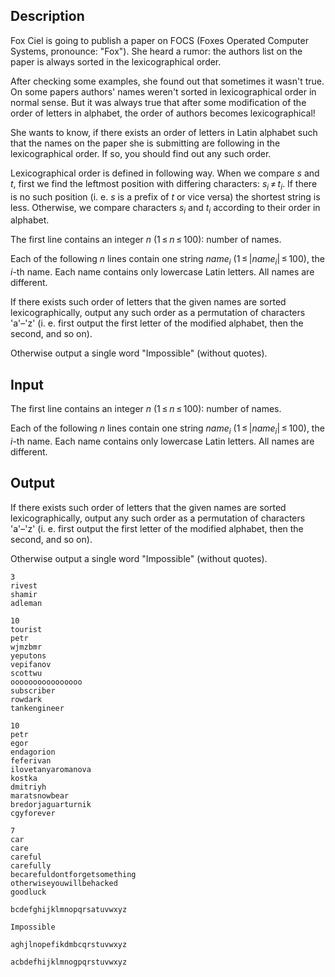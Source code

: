 ## Description

<div><p>Fox Ciel is going to publish a paper on FOCS (Foxes Operated Computer Systems, pronounce: "Fox"). She heard a rumor: the authors list on the paper is always sorted in the <span class="tex-font-style-underline">lexicographical</span> order. </p><p>After checking some examples, she found out that sometimes it wasn't true. On some papers authors' names weren't sorted in <span class="tex-font-style-underline">lexicographical</span> order in normal sense. But it was always true that after some modification of the order of letters in alphabet, the order of authors becomes <span class="tex-font-style-underline">lexicographical</span>!</p><p>She wants to know, if there exists an order of letters in Latin alphabet such that the names on the paper she is submitting are following in the <span class="tex-font-style-underline">lexicographical</span> order. If so, you should find out any such order.</p><p><span class="tex-font-style-underline">Lexicographical</span> order is defined in following way. When we compare <span class="tex-span"><i>s</i></span> and <span class="tex-span"><i>t</i></span>, first we find the leftmost position with differing characters: <span class="tex-span"><i>s</i><sub class="lower-index"><i>i</i></sub> ≠ <i>t</i><sub class="lower-index"><i>i</i></sub></span>. If there is no such position (i. e. <span class="tex-span"><i>s</i></span> is a prefix of <span class="tex-span"><i>t</i></span> or vice versa) the shortest string is less. Otherwise, we compare characters <span class="tex-span"><i>s</i><sub class="lower-index"><i>i</i></sub></span> and <span class="tex-span"><i>t</i><sub class="lower-index"><i>i</i></sub></span> according to their order in alphabet.</p></div><div class="input-specification"><p>The first line contains an integer <span class="tex-span"><i>n</i></span> (<span class="tex-span">1 ≤ <i>n</i> ≤ 100</span>): number of names.</p><p>Each of the following <span class="tex-span"><i>n</i></span> lines contain one string <span class="tex-span"><i>name</i><sub class="lower-index"><i>i</i></sub></span> (<span class="tex-span">1 ≤ |<i>name</i><sub class="lower-index"><i>i</i></sub>| ≤ 100</span>), the <span class="tex-span"><i>i</i></span>-th name. Each name contains only lowercase Latin letters. All names are different.</p></div><div class="output-specification"><p>If there exists such order of letters that the given names are sorted lexicographically, output any such order as a permutation of characters 'a'–'z' (i. e. first output the first letter of the modified alphabet, then the second, and so on).</p><p>Otherwise output a single word "Impossible" (without quotes).</p></div>

## Input

<p>The first line contains an integer <span class="tex-span"><i>n</i></span> (<span class="tex-span">1 ≤ <i>n</i> ≤ 100</span>): number of names.</p><p>Each of the following <span class="tex-span"><i>n</i></span> lines contain one string <span class="tex-span"><i>name</i><sub class="lower-index"><i>i</i></sub></span> (<span class="tex-span">1 ≤ |<i>name</i><sub class="lower-index"><i>i</i></sub>| ≤ 100</span>), the <span class="tex-span"><i>i</i></span>-th name. Each name contains only lowercase Latin letters. All names are different.</p>

## Output

<p>If there exists such order of letters that the given names are sorted lexicographically, output any such order as a permutation of characters 'a'–'z' (i. e. first output the first letter of the modified alphabet, then the second, and so on).</p><p>Otherwise output a single word "Impossible" (without quotes).</p>





```input1
3
rivest
shamir
adleman

```




```input2
10
tourist
petr
wjmzbmr
yeputons
vepifanov
scottwu
oooooooooooooooo
subscriber
rowdark
tankengineer

```




```input3
10
petr
egor
endagorion
feferivan
ilovetanyaromanova
kostka
dmitriyh
maratsnowbear
bredorjaguarturnik
cgyforever

```




```input4
7
car
care
careful
carefully
becarefuldontforgetsomething
otherwiseyouwillbehacked
goodluck

```




```output1
bcdefghijklmnopqrsatuvwxyz

```




```output2
Impossible

```




```output3
aghjlnopefikdmbcqrstuvwxyz

```




```output4
acbdefhijklmnogpqrstuvwxyz

```


